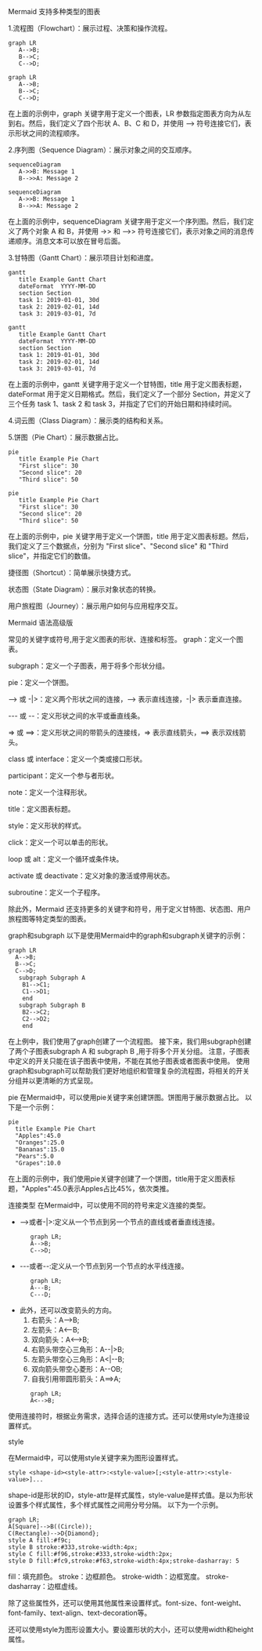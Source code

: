 Mermaid 支持多种类型的图表

1.流程图（Flowchart）：展示过程、决策和操作流程。
```
graph LR
   A-->B;
   B-->C;
   C-->D;
```

```mermaid
graph LR
   A-->B;
   B-->C;
   C-->D;
```
在上面的示例中，graph 关键字用于定义一个图表，LR 参数指定图表方向为从左到右。然后，我们定义了四个形状 A、B、C 和 D，并使用 --> 符号连接它们，表示形状之间的流程顺序。

2.序列图（Sequence Diagram）：展示对象之间的交互顺序。
```
sequenceDiagram
   A->>B: Message 1
   B-->>A: Message 2
```
```mermaid
sequenceDiagram
   A->>B: Message 1
   B-->>A: Message 2
```
在上面的示例中，sequenceDiagram 关键字用于定义一个序列图。然后，我们定义了两个对象 A 和 B，并使用 ->> 和 -->> 符号连接它们，表示对象之间的消息传递顺序。消息文本可以放在冒号后面。

3.甘特图（Gantt Chart）：展示项目计划和进度。
```
gantt
   title Example Gantt Chart
   dateFormat  YYYY-MM-DD
   section Section
   task 1: 2019-01-01, 30d
   task 2: 2019-02-01, 14d
   task 3: 2019-03-01, 7d
```
```mermaid
gantt
   title Example Gantt Chart
   dateFormat  YYYY-MM-DD
   section Section
   task 1: 2019-01-01, 30d
   task 2: 2019-02-01, 14d
   task 3: 2019-03-01, 7d
```
在上面的示例中，gantt 关键字用于定义一个甘特图，title 用于定义图表标题，dateFormat 用于定义日期格式。然后，我们定义了一个部分 Section，并定义了三个任务 task 1、task 2 和 task 3，并指定了它们的开始日期和持续时间。


4.词云图（Class Diagram）：展示类的结构和关系。

5.饼图（Pie Chart）：展示数据占比。
```
pie
   title Example Pie Chart
   "First slice": 30
   "Second slice": 20
   "Third slice": 50
```
```mermaid
pie
   title Example Pie Chart
   "First slice": 30
   "Second slice": 20
   "Third slice": 50
```
在上面的示例中，pie 关键字用于定义一个饼图，title 用于定义图表标题。然后，我们定义了三个数据点，分别为 "First slice"、"Second slice" 和 "Third slice"，并指定它们的数值。

捷径图（Shortcut）：简单展示快捷方式。

状态图（State Diagram）：展示对象状态的转换。

用户旅程图（Journey）：展示用户如何与应用程序交互。

Mermaid 语法高级版

常见的关键字或符号,用于定义图表的形状、连接和标签。
graph：定义一个图表。

subgraph：定义一个子图表，用于将多个形状分组。

pie：定义一个饼图。

--> 或 -|>：定义两个形状之间的连接，--> 表示直线连接，-|> 表示垂直连接。

--- 或 --：定义形状之间的水平或垂直线条。

=> 或 ==>：定义形状之间的带箭头的连接线，=> 表示直线箭头，==> 表示双线箭头。

class 或 interface：定义一个类或接口形状。

participant：定义一个参与者形状。

note：定义一个注释形状。

title：定义图表标题。

style：定义形状的样式。

click：定义一个可以单击的形状。

loop 或 alt：定义一个循环或条件块。

activate 或 deactivate：定义对象的激活或停用状态。

subroutine：定义一个子程序。

除此外，Mermaid 还支持更多的关键字和符号，用于定义甘特图、状态图、用户旅程图等特定类型的图表。

graph和subgraph
以下是使用Mermaid中的graph和subgraph关键字的示例：
```mermaid
graph LR
  A-->B;
  B-->C;
  C-->D;
   subgraph Subgraph A
    B1-->C1;
    C1-->D1;
    end
   subgraph Subgraph B
    B2-->C2;   
    C2-->D2;
    end
```
在上例中，我们使用了graph创建了一个流程图。
接下来，我们用subgraph创建了两个子图表subgraph A 和 subgraph B ,用于将多个开关分组。
注意，子图表中定义的开关只能在该子图表中使用，不能在其他子图表或者图表中使用。
使用graph和subgraph可以帮助我们更好地组织和管理复杂的流程图，将相关的开关分组并以更清晰的方式呈现。

pie
在Mermaid中，可以使用pie关键字来创建饼图。饼图用于展示数据占比。
以下是一个示例：
```mermaid
pie
  title Example Pie Chart
  "Apples":45.0
  "Oranges":25.0
  "Bananas":15.0
  "Pears":5.0
  "Grapes":10.0
```
在上面的示例中，我们使用pie关键字创建了一个饼图，title用于定义图表标题，"Apples":45.0表示Apples占比45%，依次类推。

连接类型
在Mermaid中，可以使用不同的符号来定义连接的类型。
* -->或者-|>:定义从一个节点到另一个节点的直线或者垂直线连接。
  ```mermaid
     graph LR;
     A-->B;
     C-->D;
  ```
* ---或者--:定义从一个节点到另一个节点的水平线连接。
  ```mermaid
     graph LR;
     A---B;
     C---D;
  ```
* 此外，还可以改变箭头的方向。
   1. 右箭头：A-->B;
   2. 左箭头：A<--B;
   3. 双向箭头：A<-->B;
   4. 右箭头带空心三角形：A--|>B;
   5. 左箭头带空心三角形：A<|--B;
   6. 双向箭头带空心菱形：A--OB;
   7. 自我引用带圆形箭头：A==>A;
  ```mermaid
     graph LR;  
     A<-->B;
  ```
使用连接符时，根据业务需求，选择合适的连接方式。还可以使用style为连接设置样式。
  
style

在Mermaid中，可以使用style关键字来为图形设置样式。
```
style <shape-id><style-attr>:<style-value>[;<style-attr>:<style-value>]...
```
shape-id是形状的ID，style-attr是样式属性，style-value是样式值。是以为形状设置多个样式属性，多个样式属性之间用分号分隔。
以下为一个示例。
```mermaid
graph LR;  
A[Square]-->B((Circle));
C(Rectangle)-->D{Diamond};
style A fill:#f9c;
style B stroke:#333,stroke-width:4px;
style C fill:#f96,stroke:#333,stroke-width:2px;
style D fill:#fc9,stroke:#f63,stroke-width:4px;stroke-dasharray: 5
```
fill：填充颜色。
stroke：边框颜色。
stroke-width：边框宽度。
stroke-dasharray：边框虚线。

除了这些属性外，还可以使用其他属性来设置样式。font-size、font-weight、font-family、text-align、text-decoration等。

还可以使用style为图形设置大小。要设置形状的大小，还可以使用width和height属性。
